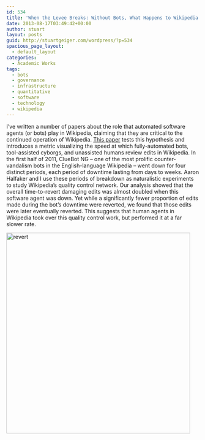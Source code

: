 ```yaml
---
id: 534
title: 'When the Levee Breaks: Without Bots, What Happens to Wikipedia’s Quality Control Processes?'
date: 2013-08-17T03:49:42+00:00
author: stuart
layout: posts
guid: http://stuartgeiger.com/wordpress/?p=534
spacious_page_layout:
  - default_layout
categories:
  - Academic Works
tags:
  - bots
  - governance
  - infrastructure
  - quantitative
  - software
  - technology
  - wikipedia
---
```

I&#8217;ve written a number of papers about the role that automated software agents (or bots) play in Wikipedia, claiming that they are critical to the continued operation of Wikipedia. [This paper](http://stuartgeiger.com/wikisym13-cluebot.pdf) tests this hypothesis and introduces a metric visualizing the speed at which fully-automated bots, tool-assisted cyborgs, and unassisted humans review edits in Wikipedia. In the first half of 2011, ClueBot NG – one of the most prolific counter-vandalism bots in the English-language Wikipedia – went down for four distinct periods, each period of downtime lasting from days to weeks. Aaron Halfaker and I use these periods of breakdown as naturalistic experiments to study Wikipedia’s quality control network. Our analysis showed that the overall time-to-revert damaging edits was almost doubled when this software agent was down. Yet while a significantly fewer proportion of edits made during the bot’s downtime were reverted, we found that those edits were later eventually reverted. This suggests that human agents in Wikipedia took over this quality control work, but performed it at a far slower rate.

<a href="http://stuartgeiger.com/wordpress/2013/09/when-the-levee-breaks-without-bots-what-happens-to-wikipedias-quality-control-processes/revert/" rel="attachment wp-att-535"><img class="size-full wp-image-535 aligncenter" src="http://stuartgeiger.com/wordpress/wp-content/uploads/2013/09/revert.png" alt="revert" width="480" height="524" srcset="http://stuartgeiger.com/wordpress/wp-content/uploads/2013/09/revert.png 480w, http://stuartgeiger.com/wordpress/wp-content/uploads/2013/09/revert-274x300.png 274w" sizes="(max-width: 480px) 100vw, 480px" /></a>
